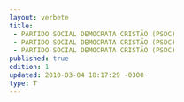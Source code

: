 ```yaml
---
layout: verbete
title:
 - PARTIDO SOCIAL DEMOCRATA CRISTÃO (PSDC)
 - PARTIDO SOCIAL DEMOCRATA CRISTÃO (PSDC)
 - PARTIDO SOCIAL DEMOCRATA CRISTÃO (PSDC)
published: true
edition: 1  
updated: 2010-03-04 18:17:29 -0300
type: T
---
```


